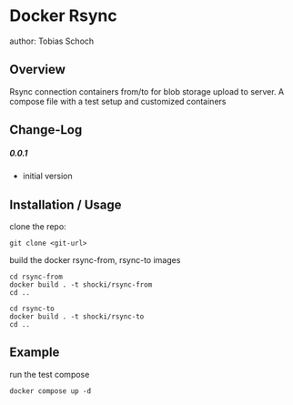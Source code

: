Docker Rsync
============
author: Tobias Schoch

Overview
--------

Rsync connection containers from/to for blob storage upload to server.
A compose file with a test setup and customized containers

Change-Log
----------
##### 0.0.1
* initial version


Installation / Usage
--------------------
clone the repo:

```
git clone <git-url>
```
build the docker rsync-from, rsync-to images
```
cd rsync-from
docker build . -t shocki/rsync-from
cd ..

cd rsync-to
docker build . -t shocki/rsync-to
cd ..
```

Example
-------

run the test compose
```
docker compose up -d
```